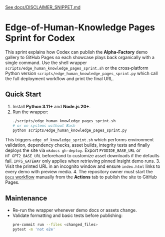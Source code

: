 [See docs/DISCLAIMER_SNIPPET.md](DISCLAIMER_SNIPPET.md)

# Edge-of-Human-Knowledge Pages Sprint for Codex

This sprint explains how Codex can publish the **Alpha-Factory** demo gallery to GitHub Pages so each showcase plays back organically with a single command. Use the shell wrapper `scripts/edge_human_knowledge_pages_sprint.sh` or the cross‑platform Python version `scripts/edge_human_knowledge_pages_sprint.py` which call the full deployment workflow and print the final URL.

## Quick Start
1. Install **Python 3.11+** and **Node.js 20+**.
2. Run the wrapper:
   ```bash
   ./scripts/edge_human_knowledge_pages_sprint.sh
   # or on systems without Bash
   python scripts/edge_human_knowledge_pages_sprint.py
   ```
  This triggers `edge_of_knowledge_sprint.sh` which performs environment validation, dependency checks, asset builds, integrity tests and finally deploys the site via `mkdocs gh-deploy`.
  Export `PYODIDE_BASE_URL` or `HF_GPT2_BASE_URL` beforehand to
  customize asset downloads if the defaults fail. `IPFS_GATEWAY` only
  applies when retrieving pinned Insight demo runs.
3. Visit the printed URL in an incognito window and ensure `index.html` links to every demo with preview media.
4. The repository owner must start the [`Docs` workflow](../.github/workflows/docs.yml)
   manually from the **Actions** tab to publish the site to GitHub Pages.

## Maintenance
- Re-run the wrapper whenever demo docs or assets change.
- Validate formatting and basic tests before publishing:
  ```bash
  pre-commit run --files <changed_files>
  pytest -m 'not e2e'
  ```
